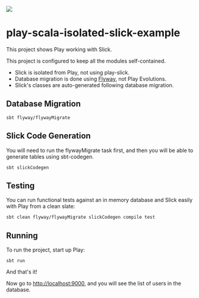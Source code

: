 [<img src="https://img.shields.io/travis/playframework/play-scala-isolated-slick-example.svg"/>](https://travis-ci.org/playframework/play-scala-isolated-slick-example)

# play-scala-isolated-slick-example

This project shows Play working with Slick.  

This project is configured to keep all the modules self-contained. 

* Slick is isolated from Play, not using play-slick.  
* Database migration is done using [Flyway](https://flywaydb.org/), not Play Evolutions.
* Slick's classes are auto-generated following database migration.

## Database Migration

```
sbt flyway/flywayMigrate
```

## Slick Code Generation

You will need to run the flywayMigrate task first, and then you will be able to generate tables using sbt-codegen.

```
sbt slickCodegen
```

## Testing

You can run functional tests against an in memory database and Slick easily with Play from a clean slate:

```
sbt clean flyway/flywayMigrate slickCodegen compile test
```

## Running

To run the project, start up Play:

```
sbt run
```


And that's it! 
 
Now go to [http://localhost:9000](http://localhost:9000), and you will see the list of users in the database.
